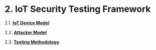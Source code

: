# 2. IoT Security Testing Framework

2.1. [**IoT Device Model**](./device_model.md)

2.2. [**Attacker Model**](./attacker_model.md)

2.3. [**Testing Methodology**](./methodology.md)

